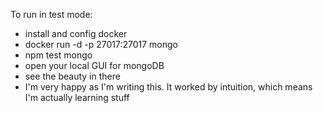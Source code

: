 To run in test mode:

- install and config docker
- docker run -d -p 27017:27017 mongo
- npm test mongo
- open your local GUI for mongoDB
- see the beauty in there
- I'm very happy as I'm writing this. It worked by intuition, which means I'm actually learning stuff
